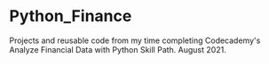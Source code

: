 # Python_Finance
Projects and reusable code from my time completing Codecademy's Analyze Financial Data with Python Skill Path. August 2021.
